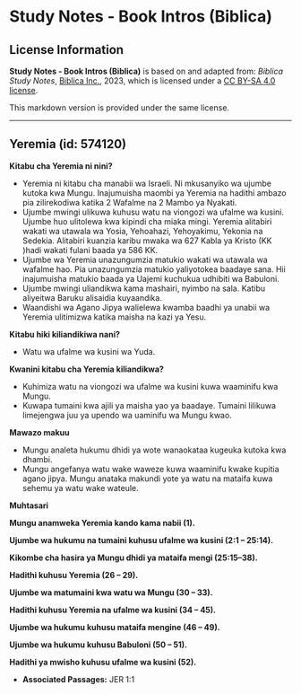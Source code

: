 # Study Notes - Book Intros (Biblica)

## License Information

**Study Notes - Book Intros (Biblica)** is based on and adapted from: _Biblica Study Notes_, [Biblica Inc.](https://www.biblica.com/), 2023, which is licensed under a [CC BY-SA 4.0 license](https://creativecommons.org/licenses/by-sa/4.0/legalcode.en).

This markdown version is provided under the same license.



--------------------------------

## Yeremia (id: 574120)

**Kitabu cha Yeremia ni nini?**

* Yeremia ni kitabu cha manabii wa Israeli. Ni mkusanyiko wa ujumbe kutoka kwa Mungu. Inajumuisha maombi ya Yeremia na hadithi ambazo pia zilirekodiwa katika 2 Wafalme na 2 Mambo ya Nyakati.
* Ujumbe mwingi ulikuwa kuhusu watu na viongozi wa ufalme wa kusini. Ujumbe huo ulitolewa kwa kipindi cha miaka mingi. Yeremia alitabiri wakati wa utawala wa Yosia, Yehoahazi, Yehoyakimu, Yekonia na Sedekia. Alitabiri kuanzia karibu mwaka wa 627 Kabla ya Kristo (KK )hadi wakati fulani baada ya 586 KK.
* Ujumbe wa Yeremia unazungumzia matukio wakati wa utawala wa wafalme hao. Pia unazungumzia matukio yaliyotokea baadaye sana. Hii inajumuisha matukio baada ya Uajemi kuchukua udhibiti wa Babuloni.
* Ujumbe mwingi uliandikwa kama mashairi, nyimbo na sala. Katibu aliyeitwa Baruku alisaidia kuyaandika.
* Waandishi wa Agano Jipya walielewa kwamba baadhi ya unabii wa Yeremia ulitimizwa katika maisha na kazi ya Yesu.

**Kitabu hiki kiliandikiwa nani?**

* Watu wa ufalme wa kusini wa Yuda.

**Kwanini kitabu cha Yeremia kiliandikwa?**

* Kuhimiza watu na viongozi wa ufalme wa kusini kuwa waaminifu kwa Mungu.
* Kuwapa tumaini kwa ajili ya maisha yao ya baadaye. Tumaini lilikuwa limejengwa juu ya upendo wa uaminifu wa Mungu kwao.

**Mawazo makuu**

* Mungu analeta hukumu dhidi ya wote wanaokataa kugeuka kutoka kwa dhambi.
* Mungu angefanya watu wake waweze kuwa waaminifu kwake kupitia agano jipya. Mungu anataka makundi yote ya watu na mataifa kuwa sehemu ya watu wake wateule.

**Muhtasari**

**Mungu anamweka Yeremia kando kama nabii (1\).**

**Ujumbe wa hukumu na tumaini kuhusu ufalme wa kusini (2:1 – 25:14\).**

**Kikombe cha hasira ya Mungu dhidi ya mataifa mengi (25:15–38\).**

**Hadithi kuhusu Yeremia (26 – 29\).**

**Ujumbe wa matumaini kwa watu wa Mungu (30 ­– 33\).**

**Hadithi kuhusu Yeremia na ufalme wa kusini (34 – 45\).**

**Ujumbe wa hukumu kuhusu mataifa mengine (46 – 49\).**

**Ujumbe wa hukumu kuhusu Babuloni (50 – 51\).**

**Hadithi ya mwisho kuhusu ufalme wa kusini (52\).**

* **Associated Passages:** JER 1:1

